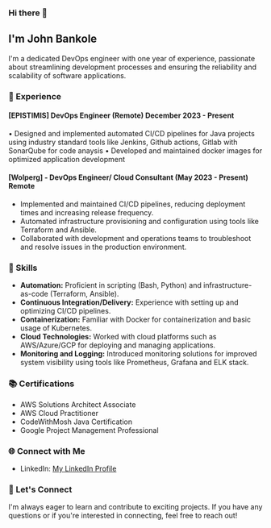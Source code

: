 ### Hi there 👋

## I'm John Bankole

I'm a dedicated DevOps engineer with one year of experience, passionate about streamlining development processes and ensuring the reliability and scalability of software applications.

### 💼 Experience

#### [EPISTIMIS] DevOps Engineer (Remote)	December 2023 - Present
•	Designed and implemented automated CI/CD pipelines for Java projects using industry standard tools like Jenkins, Github actions,  Gitlab with SonarQube for code anaysis
•	Developed and maintained docker images for optimized application development


#### [Wolperg] - DevOps Engineer/ Cloud Consultant (May 2023 - Present)    Remote
- Implemented and maintained CI/CD pipelines, reducing deployment times and increasing release frequency.
- Automated infrastructure provisioning and configuration using tools like Terraform and Ansible.
- Collaborated with development and operations teams to troubleshoot and resolve issues in the production environment.

### 🚀 Skills

- **Automation:** Proficient in scripting (Bash, Python) and infrastructure-as-code (Terraform, Ansible).
- **Continuous Integration/Delivery:** Experience with setting up and optimizing CI/CD pipelines.
- **Containerization:** Familiar with Docker for containerization and basic usage of Kubernetes.
- **Cloud Technologies:** Worked with cloud platforms such as AWS/Azure/GCP for deploying and managing applications.
- **Monitoring and Logging:** Introduced monitoring solutions for improved system visibility using tools like Prometheus, Grafana and ELK stack.

### 📚 Certifications

- AWS Solutions Architect Associate
- AWS Cloud Practitioner
- CodeWithMosh Java Certification
- Google Project Management Professional 

### 🌐 Connect with Me

- LinkedIn: [My LinkedIn Profile](www.linkedin.com/in/john-bankole)

### 🤝 Let's Connect

I'm always eager to learn and contribute to exciting projects. If you have any questions or if you're interested in connecting, feel free to reach out!



<!--
**bankolejohn/bankolejohn** is a ✨ _special_ ✨ repository because its `README.md` (this file) appears on your GitHub profile.

Here are some ideas to get you started:

- 🔭 I’m currently working on ...
- 🌱 I’m currently learning ...
- 👯 I’m looking to collaborate on ...
- 🤔 I’m looking for help with ...
- 💬 Ask me about ...
- 📫 How to reach me: ...
- 😄 Pronouns: ...
- ⚡ Fun fact: ...
-->
